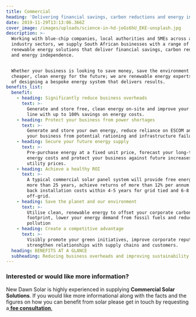 ```yaml
---
title: Commercial
heading: 'Delivering financial savings, carbon reductions and energy independence'
date: 2019-11-29T13:13:06.366Z
cover_image: /images/uploads/science-in-hd-joGs6hU_EKE-unsplash.jpg
description: >-
  Working with blue-chip companies, local authorities and SMEs across all
  industry sectors, we supply South African businesses with a range of turn-key
  renewable energy solutions that deliver financial savings, carbon reductions
  and energy independence.


  Whether your business is looking to save money, save the environment or secure
  cheaper, clean energy for the future; we are renewable energy experts, capable
  of designing a bespoke energy system that delivers results.
benefits_list:
  benefit:
    - heading: Significantly reduce business overheads
      text: >-
        Generate and store free, clean energy on-site and improve your bottom
        line with up to 100% savings on energy costs.
    - heading: Protect your business from power shortages
      text: >-
        Generate and store your own energy, reduce reliance on ESCOM and protect
        your business from potential rationing and infrastructure failure.
    - heading: Secure your future energy supply
      text: >-
        Pre-purchase energy at a fixed unit price, forecast your long-term
        energy costs and protect your business against future increases in
        utility prices.
    - heading: Achieve a healthy ROI
      text: >-
        A typical commercial solar panel system will provide free energy for
        more than 25 years, achieve returns of more than 12% per annum and pay
        back installation costs within 4-5 years for grid tied and 6-8 years for
        off-grid.
    - heading: Save the planet and our environment
      text: >-
        Utilise clean, renewable energy to offset your corporate carbon
        footprint, lower your energy demand from fossil fuels and reduce your
        pollution
    - heading: Create a competitive advantage
      text: >-
        Visibly promote your green initiatives, improve corporate reputation and
        strengthen relationships with supply chains and customers.
  heading: BENEFITS AT A GLANCE
  subheading: Reducing business overheads and improving sustainability
---
```

### Interested or would like more information?

New Dawn Solar is highly experienced in supplying **Commercial Solar Solutions**. If you would like more informational along with the facts and the figures on how you can benefit from solar please get in touch by requesting a[ **fee consultation**.](/contact)

